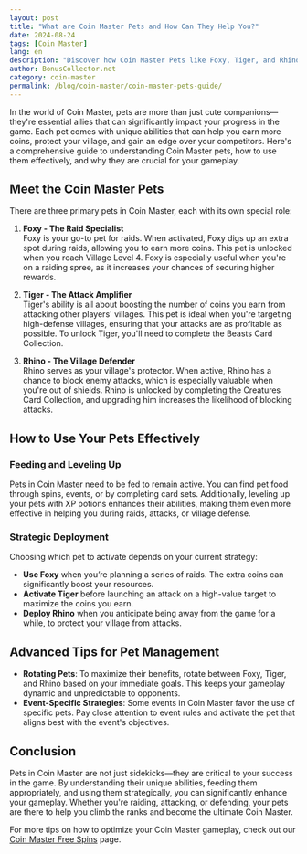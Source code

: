 ```yaml
---
layout: post  
title: "What are Coin Master Pets and How Can They Help You?"  
date: 2024-08-24
tags: [Coin Master]  
lang: en
description: "Discover how Coin Master Pets like Foxy, Tiger, and Rhino can enhance your gameplay by boosting your coin earnings, protecting your village, and more."
author: BonusCollector.net  
category: coin-master  
permalink: /blog/coin-master/coin-master-pets-guide/  
---
```


In the world of Coin Master, pets are more than just cute companions—they're essential allies that can significantly impact your progress in the game. Each pet comes with unique abilities that can help you earn more coins, protect your village, and gain an edge over your competitors. Here's a comprehensive guide to understanding Coin Master pets, how to use them effectively, and why they are crucial for your gameplay.

## Meet the Coin Master Pets

There are three primary pets in Coin Master, each with its own special role:

1. **Foxy - The Raid Specialist**  
   Foxy is your go-to pet for raids. When activated, Foxy digs up an extra spot during raids, allowing you to earn more coins. This pet is unlocked when you reach Village Level 4. Foxy is especially useful when you're on a raiding spree, as it increases your chances of securing higher rewards.

2. **Tiger - The Attack Amplifier**  
   Tiger's ability is all about boosting the number of coins you earn from attacking other players' villages. This pet is ideal when you're targeting high-defense villages, ensuring that your attacks are as profitable as possible. To unlock Tiger, you'll need to complete the Beasts Card Collection.

3. **Rhino - The Village Defender**  
   Rhino serves as your village's protector. When active, Rhino has a chance to block enemy attacks, which is especially valuable when you're out of shields. Rhino is unlocked by completing the Creatures Card Collection, and upgrading him increases the likelihood of blocking attacks.

## How to Use Your Pets Effectively

### Feeding and Leveling Up
Pets in Coin Master need to be fed to remain active. You can find pet food through spins, events, or by completing card sets. Additionally, leveling up your pets with XP potions enhances their abilities, making them even more effective in helping you during raids, attacks, or village defense.

### Strategic Deployment
Choosing which pet to activate depends on your current strategy:
- **Use Foxy** when you’re planning a series of raids. The extra coins can significantly boost your resources.
- **Activate Tiger** before launching an attack on a high-value target to maximize the coins you earn.
- **Deploy Rhino** when you anticipate being away from the game for a while, to protect your village from attacks.

## Advanced Tips for Pet Management

- **Rotating Pets**: To maximize their benefits, rotate between Foxy, Tiger, and Rhino based on your immediate goals. This keeps your gameplay dynamic and unpredictable to opponents.
- **Event-Specific Strategies**: Some events in Coin Master favor the use of specific pets. Pay close attention to event rules and activate the pet that aligns best with the event's objectives.

## Conclusion

Pets in Coin Master are not just sidekicks—they are critical to your success in the game. By understanding their unique abilities, feeding them appropriately, and using them strategically, you can significantly enhance your gameplay. Whether you're raiding, attacking, or defending, your pets are there to help you climb the ranks and become the ultimate Coin Master.

For more tips on how to optimize your Coin Master gameplay, check out our [Coin Master Free Spins](https://bonuscollector.net/coin-master-free-spins/) page.